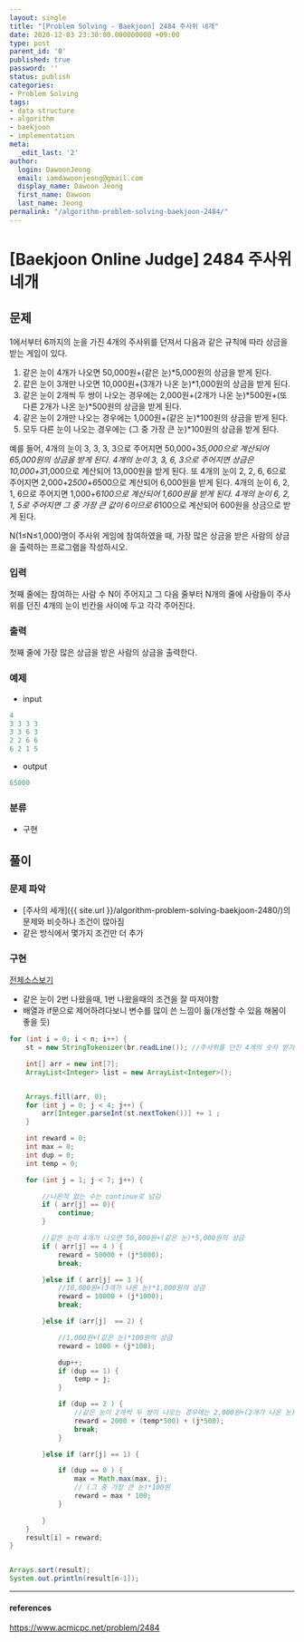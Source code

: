 ```yaml
---
layout: single
title: "[Problem Solving - Baekjoon] 2484 주사위 네개"
date: 2020-12-03 23:30:00.000000000 +09:00
type: post
parent_id: '0'
published: true
password: ''
status: publish
categories:
- Problem Solving
tags:
- data structure
- algorithm
- baekjoon
- implementation
meta:
  _edit_last: '2'
author:
  login: DawoonJeong
  email: iamdawoonjeong@gmail.com
  display_name: Dawoon Jeong
  first_name: Dawoon
  last_name: Jeong
permalink: "/algorithm-problem-solving-baekjoon-2484/"
---
```

# [Baekjoon Online Judge] 2484 주사위 네개

## 문제
1에서부터 6까지의 눈을 가진 4개의 주사위를 던져서 다음과 같은 규칙에 따라 상금을 받는 게임이 있다.

1. 같은 눈이 4개가 나오면 50,000원+(같은 눈)*5,000원의 상금을 받게 된다.
2. 같은 눈이 3개만 나오면 10,000원+(3개가 나온 눈)*1,000원의 상금을 받게 된다.
3. 같은 눈이 2개씩 두 쌍이 나오는 경우에는 2,000원+(2개가 나온 눈)*500원+(또 다른 2개가 나온 눈)*500원의 상금을 받게 된다.
4. 같은 눈이 2개만 나오는 경우에는 1,000원+(같은 눈)*100원의 상금을 받게 된다.
5. 모두 다른 눈이 나오는 경우에는 (그 중 가장 큰 눈)*100원의 상금을 받게 된다.

예를 들어, 4개의 눈이 3, 3, 3, 3으로 주어지면 50,000+3*5,000으로 계산되어 65,000원의 상금을 받게 된다. 4개의 눈이 3, 3, 6, 3으로 주어지면 상금은 10,000+3*1,000으로 계산되어 13,000원을 받게 된다. 또 4개의 눈이 2, 2, 6, 6으로 주어지면 2,000+2*500+6*500으로 계산되어 6,000원을 받게 된다. 4개의 눈이 6, 2, 1, 6으로 주어지면 1,000+6*100으로 계산되어 1,600원을 받게 된다. 4개의 눈이 6, 2, 1, 5로 주어지면 그 중 가장 큰 값이 6이므로 6*100으로 계산되어 600원을 상금으로 받게 된다.

N(1≤N≤1,000)명이 주사위 게임에 참여하였을 때, 가장 많은 상금을 받은 사람의 상금을 출력하는 프로그램을 작성하시오.

### 입력
첫째 줄에는 참여하는 사람 수 N이 주어지고 그 다음 줄부터 N개의 줄에 사람들이 주사위를 던진 4개의 눈이 빈칸을 사이에 두고 각각 주어진다.

### 출력
첫째 줄에 가장 많은 상금을 받은 사람의 상금을 출력한다.

### 예제
- input

```java
4
3 3 3 3
3 3 6 3
2 2 6 6
6 2 1 5
```

- output

```java
65000
```

### 분류
- 구현

## 풀이

### 문제 파악
- [주사의 세개]({{ site.url }}/algorithm-problem-solving-baekjoon-2480/)의 문제와 비슷하나 조건이 많아짐
- 같은 방식에서 몇가지 조건만 더 추가


### 구현

[전체소스보기](https://github.com/devvoon/java-datastructure-algorithm/blob/master/java-algorithm-problem-solving/src/baekjoon/problem2484/Main.java)

- 같은 눈이 2번 나왔을때, 1번 나왔을때의 조건을 잘 따져야함
- 배열과 if문으로 제어하려다보니 변수를 많이 쓴 느낌이 듦(개선할 수 있음 해봄이 좋을 듯)

```java
for (int i = 0; i < n; i++) {
    st = new StringTokenizer(br.readLine()); //주사위를 던진 4개의 숫자 받기

    int[] arr = new int[7];
    ArrayList<Integer> list = new ArrayList<Integer>();


    Arrays.fill(arr, 0);
    for (int j = 0; j < 4; j++) {
        arr[Integer.parseInt(st.nextToken())] += 1 ;
    }

    int reward = 0;
    int max = 0;
    int dup = 0;
    int temp = 0;

    for (int j = 1; j < 7; j++) {

        //나온적 없는 수는 continue로 넘김
        if ( arr[j] == 0){
            continue;
        }

        //같은 눈이 4개가 나오면 50,000원+(같은 눈)*5,000원의 상금
        if ( arr[j] == 4 ) {
            reward = 50000 + (j*5000);
            break;

        }else if ( arr[j] == 3 ){
            //10,000원+(3개가 나온 눈)*1,000원의 상금
            reward = 10000 + (j*1000);
            break;

        }else if (arr[j]  == 2) {

            //1,000원+(같은 눈)*100원의 상금
            reward = 1000 + (j*100);

            dup++;
            if (dup == 1) {
                temp = j;
            }

            if (dup == 2 ) {
                //같은 눈이 2개씩 두 쌍이 나오는 경우에는 2,000원+(2개가 나온 눈)*500원+(또 다른 2개가 나온 눈)*500원의 상금을 받게 됨
                reward = 2000 + (temp*500) + (j*500);
                break;
            }

        }else if (arr[j] == 1) {

            if (dup == 0 ) {
                max = Math.max(max, j);
                // (그 중 가장 큰 눈)*100원
                reward = max * 100;
            }

        }
    }
    result[i] = reward;
}


Arrays.sort(result);
System.out.println(result[n-1]);
```

---

#### references
<https://www.acmicpc.net/problem/2484>
